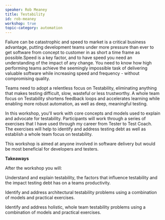 ```yaml
---
speaker: Rob Meaney
title: Testability
id: rob-meaney
workshop: true
topic-category: automation
---
```

Failure can be catastrophic and speed to market is a critical business advantage, putting development teams under more
pressure than ever to get software from concept to customer in as short a time frame as possible.Speed is a key factor,
and to have speed you need an understanding of the impact of any change.
You need to know how high performing teams achieve the seemingly impossible task of delivering valuable software while
increasing speed and frequency - without compromising quality.

Teams need to adopt a relentless focus on Testability, eliminating anything that makes testing difficult, slow, wasteful or less trustworthy.
A whole team focus on Testability shortens feedback loops and accelerates learning while enabling more robust
automation, as well as deep, meaningful testing.

In this workshop, you'll work with core concepts and models used to explain and advocate for testability. Participants will work through a series of exercises that I have used through my career from Tester to Test Coach.
The exercises will help to identify and address testing debt as well as establish a whole team focus on testability.

This workshop is aimed at anyone involved in software delivery but would be most beneficial for developers and testers.

**Takeaways** 

After the workshop you will:

Understand and explain testability, the factors that influence testability and the impact testing debt has on a teams productivity.

Identify and address architectural testability problems using a combination of models and practical exercises.

Identify and address holistic, whole team testability problems using a combination of models and practical exercises.
